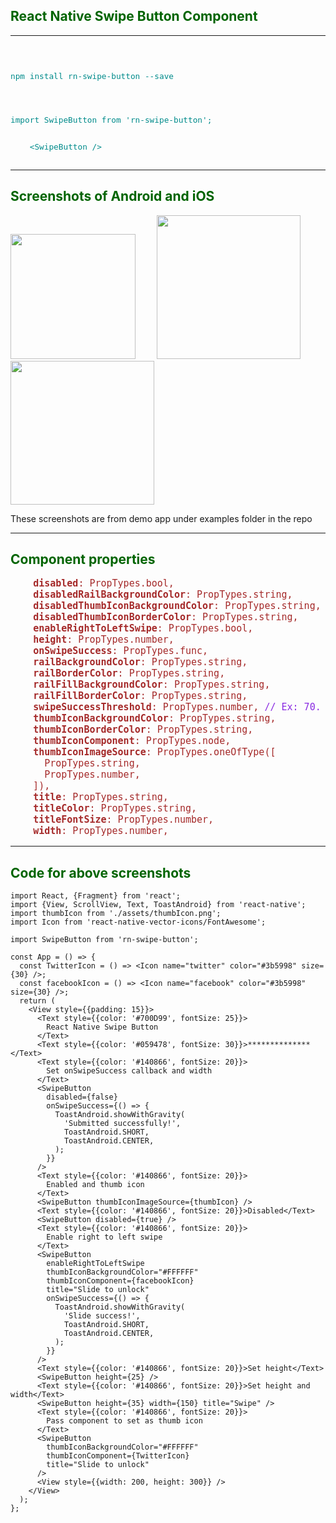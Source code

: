 <h2 style="color:darkgreen;">React Native Swipe Button Component</h2>
<hr>
<div style="color:darkcyan; font-size: 15px;">
  <code>
    <p>npm install rn-swipe-button --save</p>
    <p>import SwipeButton from 'rn-swipe-button';</p>
    &lt;SwipeButton /&gt; 
  </code>
</div>
<hr>
<div>
  <h2 style="color:darkgreen;">Screenshots of Android and iOS</h2>
  <img src="https://udaysravank.github.io/RNSwipeButton/rn-swipe-button-ios.png" width="200" style="margin-right: 30px;"/>
  <img src="https://udaysravank.github.io/RNSwipeButton/rn-swipe-button.png" style="margin-right: 30px;" width="230"/>
  <img src="https://udaysravank.github.io/RNSwipeButton/rn-swipe-button.gif" width="230" />
  <p>These screenshots are from demo app under examples folder in the repo</p>
</div>
<hr>
<h2 style="color:darkgreen;">Component properties</h2>
<pre style="font-size: 15px; color: brown;">
    <b>disabled</b>: PropTypes.bool,
    <b>disabledRailBackgroundColor</b>: PropTypes.string,
    <b>disabledThumbIconBackgroundColor</b>: PropTypes.string,
    <b>disabledThumbIconBorderColor</b>: PropTypes.string,
    <b>enableRightToLeftSwipe</b>: PropTypes.bool,
    <b>height</b>: PropTypes.number,
    <b>onSwipeSuccess</b>: PropTypes.func,
    <b>railBackgroundColor</b>: PropTypes.string,
    <b>railBorderColor</b>: PropTypes.string,
    <b>railFillBackgroundColor</b>: PropTypes.string,
    <b>railFillBorderColor</b>: PropTypes.string,
    <b>swipeSuccessThreshold</b>: PropTypes.number, <span style="color: blueviolet">// Ex: 70. Swipping 70% will be considered as successful swipe</span>
    <b>thumbIconBackgroundColor</b>: PropTypes.string,
    <b>thumbIconBorderColor</b>: PropTypes.string,
    <b>thumbIconComponent</b>: PropTypes.node,
    <b>thumbIconImageSource</b>: PropTypes.oneOfType([
      PropTypes.string,
      PropTypes.number,
    ]),
    <b>title</b>: PropTypes.string,
    <b>titleColor</b>: PropTypes.string,
    <b>titleFontSize</b>: PropTypes.number,
    <b>width</b>: PropTypes.number,
</pre>
<hr>
<h2 style="color:darkgreen;">Code for above screenshots</h2>

```
import React, {Fragment} from 'react';
import {View, ScrollView, Text, ToastAndroid} from 'react-native';
import thumbIcon from './assets/thumbIcon.png';
import Icon from 'react-native-vector-icons/FontAwesome';

import SwipeButton from 'rn-swipe-button';

const App = () => {
  const TwitterIcon = () => <Icon name="twitter" color="#3b5998" size={30} />;
  const facebookIcon = () => <Icon name="facebook" color="#3b5998" size={30} />;
  return (
    <View style={{padding: 15}}>
      <Text style={{color: '#700D99', fontSize: 25}}>
        React Native Swipe Button
      </Text>
      <Text style={{color: '#059478', fontSize: 30}}>**************</Text>
      <Text style={{color: '#140866', fontSize: 20}}>
        Set onSwipeSuccess callback and width
      </Text>
      <SwipeButton
        disabled={false}
        onSwipeSuccess={() => {
          ToastAndroid.showWithGravity(
            'Submitted successfully!',
            ToastAndroid.SHORT,
            ToastAndroid.CENTER,
          );
        }}
      />
      <Text style={{color: '#140866', fontSize: 20}}>
        Enabled and thumb icon
      </Text>
      <SwipeButton thumbIconImageSource={thumbIcon} />
      <Text style={{color: '#140866', fontSize: 20}}>Disabled</Text>
      <SwipeButton disabled={true} />
      <Text style={{color: '#140866', fontSize: 20}}>
        Enable right to left swipe
      </Text>
      <SwipeButton
        enableRightToLeftSwipe
        thumbIconBackgroundColor="#FFFFFF"
        thumbIconComponent={facebookIcon}
        title="Slide to unlock"
        onSwipeSuccess={() => {
          ToastAndroid.showWithGravity(
            'Slide success!',
            ToastAndroid.SHORT,
            ToastAndroid.CENTER,
          );
        }}
      />
      <Text style={{color: '#140866', fontSize: 20}}>Set height</Text>
      <SwipeButton height={25} />
      <Text style={{color: '#140866', fontSize: 20}}>Set height and width</Text>
      <SwipeButton height={35} width={150} title="Swipe" />
      <Text style={{color: '#140866', fontSize: 20}}>
        Pass component to set as thumb icon
      </Text>
      <SwipeButton
        thumbIconBackgroundColor="#FFFFFF"
        thumbIconComponent={TwitterIcon}
        title="Slide to unlock"
      />
      <View style={{width: 200, height: 300}} />
    </View>
  );
};
```

